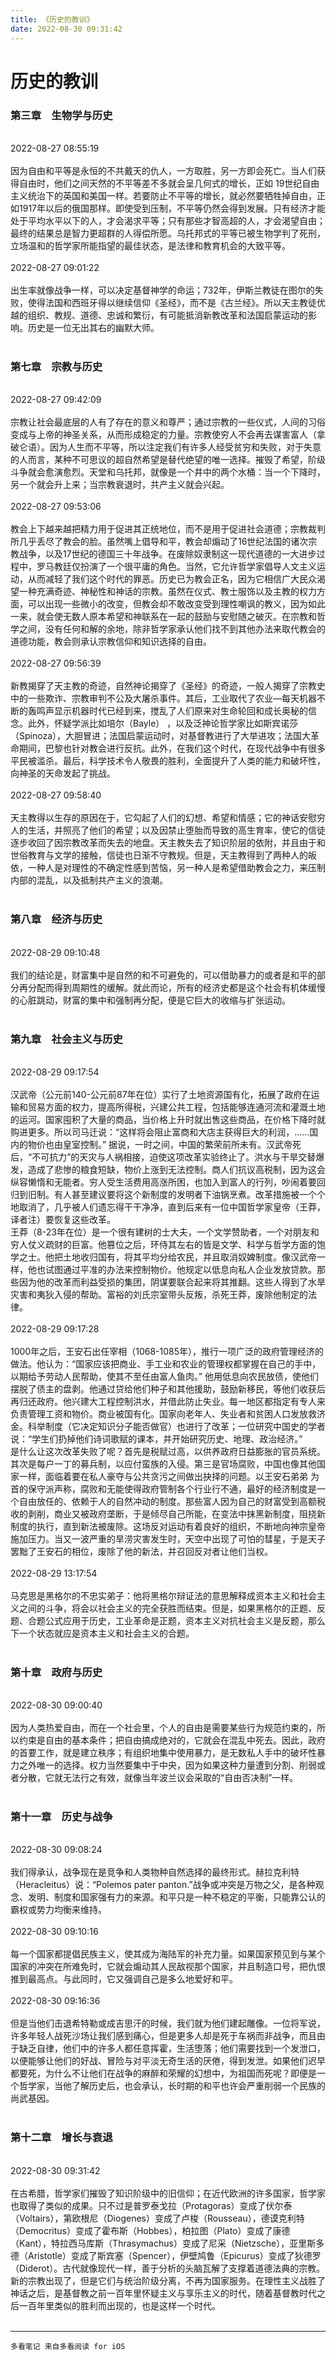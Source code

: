 ```yaml
---
title: 《历史的教训》
date: 2022-08-30 09:31:42
---
```


# 历史的教训




###     第三章　生物学与历史        
  ​         
    2022-08-27 08:55:19        
  ​         
    因为自由和平等是永恒的不共戴天的仇人，一方取胜，另一方即会死亡。当人们获得自由时，他们之间天然的不平等差不多就会呈几何式的增长，正如 19世纪自由主义统治下的英国和美国一样。若要防止不平等的增长，就必然要牺牲掉自由，正如1917年以后的俄国那样。即使受到压制，不平等仍然会得到发展。只有经济才能处于平均水平以下的人，才会渴求平等；只有那些才智高超的人，才会渴望自由；最终的结果总是智力更超群的人得偿所愿。乌托邦式的平等已被生物学判了死刑，立场温和的哲学家所能指望的最佳状态，是法律和教育机会的大致平等。        
  ​         
    2022-08-27 09:01:22        
  ​         
    出生率就像战争一样，可以决定基督神学的命运；732年，伊斯兰教徒在图尔的失败，使得法国和西班牙得以继续信仰《圣经》，而不是《古兰经》。所以天主教徒优越的组织、教规、道德、忠诚和繁衍，有可能抵消新教改革和法国启蒙运动的影响。历史是一位无出其右的幽默大师。        
  ​         


###     第七章　宗教与历史        
  ​         
    2022-08-27 09:42:09        
  ​         
    宗教让社会最底层的人有了存在的意义和尊严；通过宗教的一些仪式，人间的习俗变成与上帝的神圣关系，从而形成稳定的力量。宗教使穷人不会再去谋害富人（拿破仑语）。因为人生而不平等，所以注定我们有许多人经受贫穷和失败，对于失意的人而言，某种不可思议的超自然希望是替代绝望的唯一选择。摧毁了希望，阶级斗争就会愈演愈烈。天堂和乌托邦，就像是一个井中的两个水桶：当一个下降时，另一个就会升上来；当宗教衰退时，共产主义就会兴起。        
  ​         
    2022-08-27 09:53:06        
  ​         
    教会上下越来越把精力用于促进其正统地位，而不是用于促进社会道德；宗教裁判所几乎丢尽了教会的脸。虽然嘴上倡导和平，教会却煽动了16世纪法国的诸次宗教战争，以及17世纪的德国三十年战争。在废除奴隶制这一现代道德的一大进步过程中，罗马教廷仅扮演了一个很平庸的角色。当然，它允许哲学家倡导人文主义运动，从而减轻了我们这个时代的罪恶。历史已为教会正名，因为它相信广大民众渴望一种充满奇迹、神秘性和神话的宗教。虽然在仪式、教士服饰以及主教的权力方面，可以出现一些微小的改变，但教会却不敢改变受到理性嘲讽的教义，因为如此一来，就会使无数人原本希望和神联系在一起的鼓励与安慰随之破灭。在宗教和哲学之间，没有任何和解的余地，除非哲学家承认他们找不到其他办法来取代教会的道德功能，教会则承认宗教信仰和知识选择的自由。        
  ​         
    2022-08-27 09:56:39        
  ​         
    新教揭穿了天主教的奇迹，自然神论揭穿了《圣经》的奇迹，一般人揭穿了宗教史中的一些欺诈、宗教审判不公及大屠杀事件。其后，工业取代了农业—每天机器不断的轰鸣声显示机器时代已经到来，搅乱了人们原来对生命轮回和成长奥秘的信念。此外，怀疑学派比如培尔（Bayle） ，以及泛神论哲学家比如斯宾诺莎（Spinoza），大胆冒进；法国启蒙运动时，对基督教进行了大举进攻；法国大革命期间，巴黎也针对教会进行反抗。此外，在我们这个时代，在现代战争中有很多平民被滥杀。最后，科学技术令人敬畏的胜利，全面提升了人类的能力和破坏性，向神圣的天命发起了挑战。        
  ​         
    2022-08-27 09:58:40        
  ​         
    天主教得以生存的原因在于，它勾起了人们的幻想、希望和情感；它的神话安慰穷人的生活，并照亮了他们的希望；以及因禁止堕胎而导致的高生育率，使它的信徒逐步收回了因宗教改革而失去的地盘。天主教失去了知识阶层的依附，并且由于和世俗教育与文学的接触，信徒也日渐不守教规。但是，天主教得到了两种人的皈依，一种人是对理性的不确定性感到苦恼，另一种人是希望借助教会之力，来压制内部的混乱，以及抵制共产主义的浪潮。        
  ​         


###     第八章　经济与历史        
  ​         
    2022-08-29 09:10:48        
  ​         
    我们的结论是，财富集中是自然的和不可避免的，可以借助暴力的或者是和平的部分再分配而得到周期性的缓解。就此而论，所有的经济史都是这个社会有机体缓慢的心脏跳动，财富的集中和强制再分配，便是它巨大的收缩与扩张运动。        
  ​         


###     第九章　社会主义与历史        
  ​         
    2022-08-29 09:17:54        
  ​         
    汉武帝（公元前140-公元前87年在位）实行了土地资源国有化，拓展了政府在运输和贸易方面的权力，提高所得税，兴建公共工程，包括能够连通河流和灌溉土地的运河。国家囤积了大量的商品，当价格上升时就出售这些商品，在价格下降时就购进更多。所以司马迁说：“这样将会阻止富商和大店主获得巨大的利润，……国内的物价也由皇室控制。” 据说，一时之间，中国的繁荣前所未有。汉武帝死后，“不可抗力”的天灾与人祸相接，迫使这项改革实验终止了。洪水与干旱交替爆发，造成了悲惨的粮食短缺，物价上涨到无法控制。商人们抗议高税制，因为这会纵容懒惰和无能者。穷人受生活费用高涨所困，也加入到富人的行列，吵闹着要回归到旧制。有人甚至建议要将这个新制度的发明者下油锅烹煮。改革措施被一个个地取消了，几乎被人们遗忘得干干净净，直到后来有一位中国哲学家皇帝（王莽，译者注）要恢复这些改革。        
    王莽（8-23年在位）是一个很有建树的士大夫，一个文学赞助者，一个对朋友和穷人仗义疏财的巨富。他篡位之后，环侍其左右的皆是文学、科学与哲学方面的饱学之士。他把土地收归国有，将其平均分给农民，并且取消奴婢制度。像汉武帝一样，他也试图通过平准的办法来控制物价。他规定以低息向私人企业发放贷款。那些因为他的改革而利益受损的集团，阴谋要联合起来将其推翻。这些人得到了水旱灾害和夷狄入侵的帮助。富裕的刘氏宗室带头反叛，杀死王莽，废除他制定的法律。        
  ​         
    2022-08-29 09:17:28        
  ​         
    1000年之后，王安石出任宰相（1068-1085年），推行一项广泛的政府管理经济的做法。他认为：“国家应该把商业、手工业和农业的管理权都掌握在自己的手中，以期给予劳动人民帮助，使其不至任由富人鱼肉。” 他用低息向农民放债，使他们摆脱了债主的盘剥。他通过贷给他们种子和其他援助，鼓励新移民，等他们收获后再归还政府。他兴建大工程控制洪水，并借此防止失业。每一地区都指定有专人来负责管理工资和物价。商业被国有化。国家向老年人、失业者和贫困人口发放救济金。科举制度（它决定知识分子能否做官）也进行了改革；一位研究中国史的学者说：“学生们扔掉他们诗词歌赋的课本，并开始研究历史、地理、政治经济。”        
    是什么让这次改革失败了呢？首先是税赋过高，以供养政府日益膨胀的官员系统。其次是每户一丁的募兵制，以应付蛮族的入侵。第三是官场腐败，中国也像其他国家一样，面临着要在私人豪夺与公共贪污之间做出抉择的问题。以王安石弟弟 为首的保守派声称，腐败和无能使得政府管制各个行业行不通，最好的经济制度是一个自由放任的、依赖于人的自然冲动的制度。那些富人因为自己的财富受到高额税收的剥削，商业又被政府垄断，于是倾尽自己所能，在变法中抹黑新制度，阻挠新制度的执行，直到新法被废除。这场反对运动有着良好的组织，不断地向神宗皇帝施加压力。当又一波严重的旱涝灾害发生时，天空中出现了可怕的彗星，于是天子罢黜了王安石的相位，废除了他的新法，并召回反对者让他们当权。        
  ​         
    2022-08-29 13:17:54        
  ​         
    马克思是黑格尔的不忠实弟子：他将黑格尔辩证法的意思解释成资本主义和社会主义之间的斗争，将会以社会主义的完全获胜而结束。但是，如果黑格尔的正题、反题、合题公式应用于历史，工业革命是正题，资本主义对抗社会主义是反题，那么下一个状态就应是资本主义和社会主义的合题。        
  ​         


###     第十章　政府与历史        
  ​         
    2022-08-30 09:00:40        
  ​         
    因为人类热爱自由，而在一个社会里，个人的自由是需要某些行为规范约束的，所以约束是自由的基本条件；把自由搞成绝对的，它就会在混乱中死去。因此，政府的首要工作，就是建立秩序；有组织地集中使用暴力，是无数私人手中的破坏性暴力之外唯一的选择。权力当然要集中于中央，因为如果这种力量遭到分割、削弱或者分散，它就无法行之有效，就像当年波兰议会采取的“自由否决制”一样。        
  ​         


###     第十一章　历史与战争        
  ​         
    2022-08-30 09:08:24        
  ​         
    我们得承认，战争现在是竞争和人类物种自然选择的最终形式。赫拉克利特（Heracleitus）说：“Polemos pater panton.”战争或冲突是万物之父，是各种观念、发明、制度和国家强有力的来源。和平只是一种不稳定的平衡，只能靠公认的霸权或势力均衡来维持。        
  ​         
    2022-08-30 09:10:16        
  ​         
    每一个国家都提倡民族主义，使其成为海陆军的补充力量。如果国家预见到与某个国家的冲突在所难免时，它就会煽动其人民敌视那个国家，并且制造口号，把仇恨推到最高点。与此同时，它又强调自己是多么地爱好和平。        
  ​         
    2022-08-30 09:16:36        
  ​         
    但是当他们击退希特勒或成吉思汗的时候，我们就为他们建起雕像。一位将军说，许多年轻人战死沙场让我们感到痛心，但是更多人却是死于车祸而非战争，而且由于缺乏自律，他们中的许多人都任意挥霍，生活堕落；他们需要找到一个发泄口，以便能够让他们的好战、冒险与对平淡无奇生活的厌倦，得到发泄。如果他们迟早都要死，为什么不让他们在战争的麻醉和荣耀的幻想中，为祖国而死呢？即便是一个哲学家，当他了解历史后，也会承认，长时期的和平也许会严重削弱一个民族的尚武基因。        
  ​         


###     第十二章　增长与衰退        
  ​         
    2022-08-30 09:31:42        
  ​         
    在古希腊，哲学家们摧毁了知识阶级中的旧信仰；在近代欧洲的许多国家，哲学家也取得了类似的成果。只不过是普罗泰戈拉（Protagoras）变成了伏尔泰（Voltairs），第欧根尼（Diogenes）变成了卢梭（Rousseau），德谟克利特（Democritus）变成了霍布斯（Hobbes），柏拉图（Plato）变成了康德（Kant），特拉西马库斯（Thrasymachus）变成了尼采（Nietzsche），亚里斯多德（Aristotle）变成了斯宾塞（Spencer），伊壁鸠鲁（Epicurus）变成了狄德罗（Diderot）。古代就像现代一样，善于分析的头脑瓦解了支撑着道德法典的宗教。新的宗教出现了，但是它们与统治阶级分离，不再为国家服务。在理性主义战胜了神话之后，是基督教之前一百年里怀疑主义与享乐主义的时代，随着基督教时代之后一百年里类似的胜利而出现的，也是这样一个时代。        
  ​         

------


    多看笔记 来自多看阅读 for iOS


